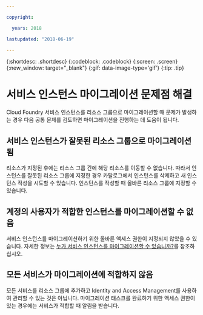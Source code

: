 ```yaml
---

copyright:

  years: 2018

lastupdated: "2018-06-19"

---
```


{:shortdesc: .shortdesc}
{:codeblock: .codeblock}
{:screen: .screen}
{:new_window: target="_blank"}
{:gif: data-image-type='gif'}
{:tip: .tip}

# 서비스 인스턴스 마이그레이션 문제점 해결

Cloud Foundry 서비스 인스턴스를 리소스 그룹으로 마이그레이션할 때 문제가 발생하는 경우 다음 공통 문제를 검토하면 마이그레이션을 진행하는 데 도움이 됩니다.

## 서비스 인스턴스가 잘못된 리소스 그룹으로 마이그레이션됨

리소스가 지정된 후에는 리소스 그룹 간에 해당 리소스를 이동할 수 없습니다. 따라서 인스턴스를 잘못된 리소스 그룹에 지정한 경우 카탈로그에서 인스턴스를 삭제하고 새 인스턴스 작성을 시도할 수 있습니다. 인스턴스를 작성할 때 올바른 리소스 그룹에 지정할 수 있습니다.

## 계정의 사용자가 적합한 인스턴스를 마이그레이션할 수 없음

서비스 인스턴스를 마이그레이션하기 위한 올바른 액세스 권한이 지정되지 않았을 수 있습니다. 자세한 정보는 [누가 서비스 인스턴스를 마이그레이션할 수 있습니까?](/docs/resources/instance_migration.html#whocanmigrate)를 참조하십시오.

## 모든 서비스가 마이그레이션에 적합하지 않음

모든 서비스를 리소스 그룹에 추가하고 Identity and Access Management를 사용하여 관리할 수 있는 것은 아닙니다. 마이그레이션 태스크를 완료하기 위한 액세스 권한이 있는 경우에는 서비스가 적합할 때 알림을 받습니다.
